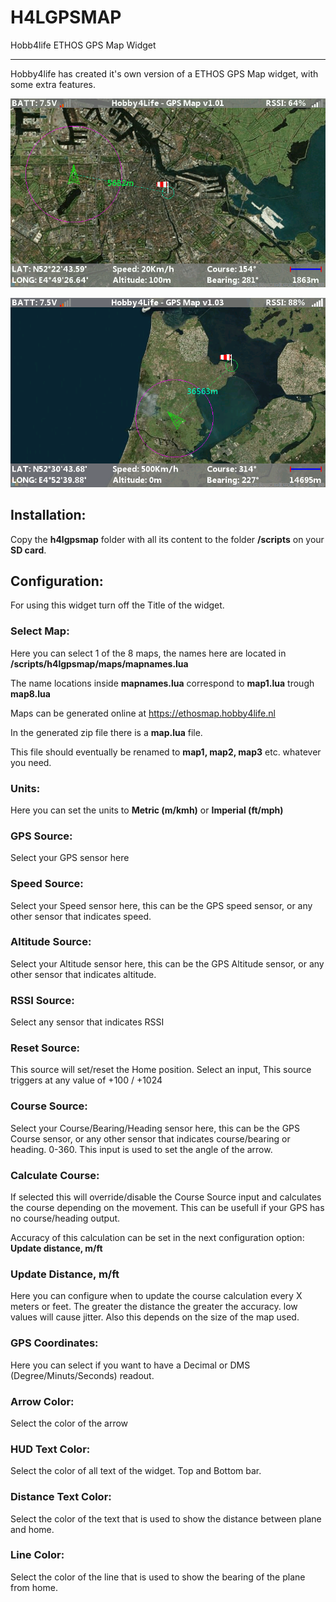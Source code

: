 # H4LGPSMAP
 Hobb4life ETHOS GPS Map Widget

------

Hobby4life has created it's own version of a ETHOS GPS Map widget, with some extra features.



![](h4lgpsmap.png)

![h4lgpsmap01](h4lgpsmap01.png)





## Installation:

Copy the **h4lgpsmap** folder with all its content to the folder **/scripts** on your **SD card**.





## Configuration:

For using this widget turn off the Title of the widget.

### Select Map:

Here you can select 1 of the 8 maps, the names here are located in **/scripts/h4lgpsmap/maps/mapnames.lua**

The name locations inside **mapnames.lua** correspond to **map1.lua** trough **map8.lua**

Maps can be generated online at https://ethosmap.hobby4life.nl

In the generated zip file there is a **map.lua** file.

This file should eventually be renamed to **map1, map2, map3** etc. whatever you need.

### Units:

Here you can set the units to **Metric (m/kmh)** or **Imperial (ft/mph)**



### GPS Source:

Select your GPS sensor here

### Speed Source:

Select your Speed sensor here, this can be the GPS speed sensor, or any other sensor that indicates speed.

### Altitude Source:

Select your Altitude sensor here, this can be the GPS Altitude sensor, or any other sensor that indicates altitude.

### RSSI Source:

Select any sensor that indicates RSSI

### Reset Source:

This source will set/reset the Home position.
Select an input, This source triggers at any value of +100 / +1024

### Course Source:

Select your Course/Bearing/Heading sensor here, this can be the GPS Course sensor, or any other sensor that indicates course/bearing or heading. 0-360.
This input is used to set the angle of the arrow.

### Calculate Course:

If selected this will override/disable the Course Source input and calculates the course depending on the movement.
This can be usefull if your GPS has no course/heading output.

Accuracy of this calculation can be set in the next configuration option: **Update distance, m/ft**

### Update Distance, m/ft

Here you can configure when to update the course calculation every X meters or feet.
The greater the distance the greater the accuracy. low values will cause jitter.
Also this depends on the size of the map used.

### GPS Coordinates:

Here you can select if you want to have a Decimal or DMS (Degree/Minuts/Seconds) readout.

### Arrow Color:

Select the color of the arrow

### HUD Text Color:

Select the color of all text of the widget. Top and Bottom bar.

### Distance Text Color:

Select the color of the text that is used to show the distance between plane and home.

### Line Color:

Select the color of the line that is used to show the bearing of the plane from home.
